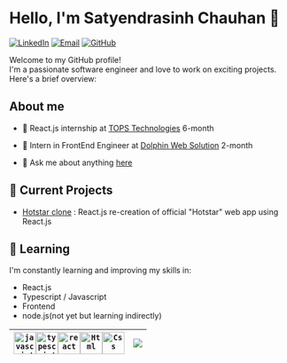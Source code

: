 # Hello, I'm Satyendrasinh Chauhan 👋

[![LinkedIn](https://img.shields.io/badge/LinkedIn-Connect-blue?style=flat-square&logo=linkedin)](https://www.linkedin.com/in/satyendrasinh-chauhan-1b3ab4193)
[![Email](https://img.shields.io/badge/Email-Contact-red?style=flat-square&logo=gmail)](mailto:satyendra.code.pro@gmail.com)
[![GitHub](https://img.shields.io/badge/GitHub-Follow-white?style=flat-square&logo=github)](https://github.com/SatyendraCODE)

Welcome to my GitHub profile!<br> I'm a passionate software engineer and love to work on exciting projects. Here's a brief overview:

##  About me

- 📒 React.js internship at [TOPS Technologies](https://www.tops-int.com/it-training-sg-road) 6-month
 
- 💼 Intern in FrontEnd Engineer at [Dolphin Web Solution](https://dolphinwebsolution.com/) 2-month
 
- 💬 Ask me about anything [here](https://github.com/SatyendraCODE/SatyendraCODE/issues)

## 🔭 Current Projects

- [Hotstar clone](https://github.com/SatyendraCODE/hotstar_clone) : React.js re-creation of official "Hotstar" web app using React.js

  
## 🌱 Learning

I'm constantly learning and improving my skills in:

- React.js
- Typescript / Javascript
- Frontend
- node.js(not yet but learning indirectly)

| <code><img height="40" alt="javascript" src="https://upload.wikimedia.org/wikipedia/commons/thumb/6/6a/JavaScript-logo.png/900px-JavaScript-logo.png?20120221235433"></code><code><img height="40" alt="typescript" src="https://upload.wikimedia.org/wikipedia/commons/4/4c/Typescript_logo_2020.svg"></code><code><img height="40" alt="react" src="https://repository-images.githubusercontent.com/410214337/070f2aba-d9d6-4699-b887-9a0f29015b1b"></code><code><img height="40" alt="Html" src="https://upload.wikimedia.org/wikipedia/commons/thumb/3/38/HTML5_Badge.svg/768px-HTML5_Badge.svg.png"></code><code><img height="40" alt="Css" src="https://encrypted-tbn0.gstatic.com/images?q=tbn:ANd9GcSCBJ8fz6KNK6Ut3df5khikEAXIkhoquFuFgw"></code> | <a href="https://github.com/SatyendraCODE/github-readme-stats"><img align="center" src="https://github-readme-stats.vercel.app/api/top-langs/?username=SatyendraCODE&layout=compact&theme=dark&hide_border=true" /></a> |
 | ------------- | ------------- |
<!--
**SatyendraCODE/SatyendraCODE** is a ✨ _special_ ✨ repository because its `README.md` (this file) appears on your GitHub profile.

Here are some ideas to get you started:

- 🔭 I’m currently working on ...
- 🌱 I’m currently learning ...
- 👯 I’m looking to collaborate on ...
- 🤔 I’m looking for help with ...
- 💬 Ask me about ...
- 📫 How to reach me: ...
- 😄 Pronouns: ...
- ⚡ Fun fact: ...
-->
